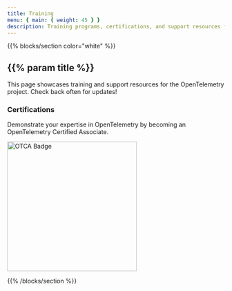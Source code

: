 ```yaml
---
title: Training
menu: { main: { weight: 45 } }
description: Training programs, certifications, and support resources for OpenTelemetry
---
```


{{% blocks/section color="white" %}}

## {{% param title %}}

This page showcases training and support resources for the OpenTelemetry project. Check back often for updates!

### Certifications

Demonstrate your expertise in OpenTelemetry by becoming an OpenTelemetry Certified Associate.

<a href="https://www.cncf.io/training/certification/otca/">
  <img src="/lft_badge_opentelemetry_associate2.svg" style="width: 300px; height: auto;" alt="OTCA Badge">
</a>

{{% /blocks/section %}}

